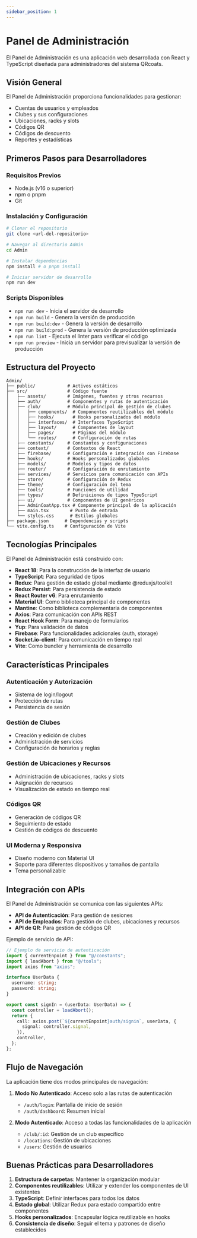 ```yaml
---
sidebar_position: 1
---
```


# Panel de Administración

El Panel de Administración es una aplicación web desarrollada con React y TypeScript diseñada para administradores del sistema QRcoats.

## Visión General

El Panel de Administración proporciona funcionalidades para gestionar:
- Cuentas de usuarios y empleados
- Clubes y sus configuraciones
- Ubicaciones, racks y slots
- Códigos QR
- Códigos de descuento
- Reportes y estadísticas

## Primeros Pasos para Desarrolladores

### Requisitos Previos

- Node.js (v16 o superior)
- npm o pnpm
- Git

### Instalación y Configuración

```bash
# Clonar el repositorio
git clone <url-del-repositorio>

# Navegar al directorio Admin
cd Admin

# Instalar dependencias
npm install # o pnpm install

# Iniciar servidor de desarrollo
npm run dev
```

### Scripts Disponibles

- `npm run dev` - Inicia el servidor de desarrollo
- `npm run build` - Genera la versión de producción
- `npm run build:dev` - Genera la versión de desarrollo
- `npm run build:prod` - Genera la versión de producción optimizada
- `npm run lint` - Ejecuta el linter para verificar el código
- `npm run preview` - Inicia un servidor para previsualizar la versión de producción

## Estructura del Proyecto

```
Admin/
├── public/            # Activos estáticos
├── src/               # Código fuente
│   ├── assets/        # Imágenes, fuentes y otros recursos
│   ├── auth/          # Componentes y rutas de autenticación
│   ├── club/          # Módulo principal de gestión de clubes
│   │   ├── components/  # Componentes reutilizables del módulo
│   │   ├── hooks/       # Hooks personalizados del módulo
│   │   ├── interfaces/  # Interfaces TypeScript
│   │   ├── layout/      # Componentes de layout
│   │   ├── pages/       # Páginas del módulo
│   │   └── routes/      # Configuración de rutas
│   ├── constants/     # Constantes y configuraciones
│   ├── context/       # Contextos de React
│   ├── firebase/      # Configuración e integración con Firebase
│   ├── hooks/         # Hooks personalizados globales
│   ├── models/        # Modelos y tipos de datos
│   ├── router/        # Configuración de enrutamiento
│   ├── services/      # Servicios para comunicación con APIs
│   ├── store/         # Configuración de Redux
│   ├── theme/         # Configuración del tema
│   ├── tools/         # Funciones de utilidad
│   ├── types/         # Definiciones de tipos TypeScript
│   ├── ui/            # Componentes de UI genéricos
│   ├── AdminCoatApp.tsx # Componente principal de la aplicación
│   ├── main.tsx        # Punto de entrada
│   └── styles.css      # Estilos globales
├── package.json      # Dependencias y scripts
└── vite.config.ts    # Configuración de Vite
```

## Tecnologías Principales

El Panel de Administración está construido con:

- **React 18**: Para la construcción de la interfaz de usuario
- **TypeScript**: Para seguridad de tipos
- **Redux**: Para gestión de estado global mediante @reduxjs/toolkit
- **Redux Persist**: Para persistencia de estado
- **React Router v6**: Para enrutamiento
- **Material UI**: Como biblioteca principal de componentes
- **Mantine**: Como biblioteca complementaria de componentes
- **Axios**: Para comunicación con APIs REST
- **React Hook Form**: Para manejo de formularios
- **Yup**: Para validación de datos
- **Firebase**: Para funcionalidades adicionales (auth, storage)
- **Socket.io-client**: Para comunicación en tiempo real
- **Vite**: Como bundler y herramienta de desarrollo

## Características Principales

### Autenticación y Autorización
- Sistema de login/logout
- Protección de rutas
- Persistencia de sesión

### Gestión de Clubes
- Creación y edición de clubes
- Administración de servicios
- Configuración de horarios y reglas

### Gestión de Ubicaciones y Recursos
- Administración de ubicaciones, racks y slots
- Asignación de recursos
- Visualización de estado en tiempo real

### Códigos QR
- Generación de códigos QR
- Seguimiento de estado
- Gestión de códigos de descuento

### UI Moderna y Responsiva
- Diseño moderno con Material UI
- Soporte para diferentes dispositivos y tamaños de pantalla
- Tema personalizable

## Integración con APIs

El Panel de Administración se comunica con las siguientes APIs:
- **API de Autenticación**: Para gestión de sesiones
- **API de Empleados**: Para gestión de clubes, ubicaciones y recursos
- **API de QR**: Para gestión de códigos QR

Ejemplo de servicio de API:

```typescript
// Ejemplo de servicio de autenticación
import { currentEnpoint } from "@/constants";
import { loadAbort } from "@/tools";
import axios from "axios";

interface UserData {
  username: string;
  password: string;
}

export const signIn = (userData: UserData) => {
  const controller = loadAbort();
  return {
    call: axios.post(`${currentEnpoint}auth/signin`, userData, {
      signal: controller.signal,
    }),
    controller,
  };
};
```

## Flujo de Navegación

La aplicación tiene dos modos principales de navegación:

1. **Modo No Autenticado**: Acceso solo a las rutas de autenticación
   - `/auth/login`: Pantalla de inicio de sesión
   - `/auth/dashboard`: Resumen inicial

2. **Modo Autenticado**: Acceso a todas las funcionalidades de la aplicación
   - `/club/:id`: Gestión de un club específico
   - `/locations`: Gestión de ubicaciones
   - `/users`: Gestión de usuarios

## Buenas Prácticas para Desarrolladores

1. **Estructura de carpetas**: Mantener la organización modular
2. **Componentes reutilizables**: Utilizar y extender los componentes de UI existentes
3. **TypeScript**: Definir interfaces para todos los datos
4. **Estado global**: Utilizar Redux para estado compartido entre componentes
5. **Hooks personalizados**: Encapsular lógica reutilizable en hooks
6. **Consistencia de diseño**: Seguir el tema y patrones de diseño establecidos 